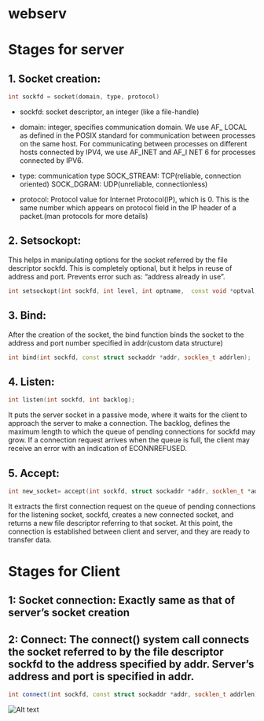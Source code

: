 # webserv

# Stages for server

## 1. Socket creation:

```c++
int sockfd = socket(domain, type, protocol)
```

* sockfd: socket descriptor, an integer (like a file-handle)

* domain: integer, specifies communication domain. We use AF_ LOCAL as defined in the POSIX standard for communication between processes on the same host. For communicating between processes on different hosts connected by IPV4, we use AF_INET and AF_I NET 6 for processes connected by IPV6.

* type: communication type SOCK_STREAM: TCP(reliable, connection oriented)
    SOCK_DGRAM: UDP(unreliable, connectionless)

* protocol: Protocol value for Internet Protocol(IP), which is 0. This is the same number which appears on protocol field in the IP header of a packet.(man protocols for more details)

## 2. Setsockopt:

This helps in manipulating options for the socket referred by the file descriptor sockfd. This is completely optional, but it helps in reuse of address and port. Prevents error such as: “address already in use”.

```c++
int setsockopt(int sockfd, int level, int optname,  const void *optval, socklen_t optlen);
```

## 3. Bind:

After the creation of the socket, the bind function binds the socket to the address and port number specified in addr(custom data structure)

```c++
int bind(int sockfd, const struct sockaddr *addr, socklen_t addrlen);
```

## 4. Listen:

```c++
int listen(int sockfd, int backlog);
```

It puts the server socket in a passive mode, where it waits for the client to approach the server to make a connection. The backlog, defines the maximum length to which the queue of pending connections for sockfd may grow. If a connection request arrives when the queue is full, the client may receive an error with an indication of ECONNREFUSED.

## 5. Accept:

```c++
int new_socket= accept(int sockfd, struct sockaddr *addr, socklen_t *addrlen);
```
It extracts the first connection request on the queue of pending connections for the listening socket, sockfd, creates a new connected socket, and returns a new file descriptor referring to that socket. At this point, the connection is established between client and server, and they are ready to transfer data.

# Stages for Client

## 1: Socket connection: Exactly same as that of server’s socket creation
## 2: Connect: The connect() system call connects the socket referred to by the file descriptor sockfd to the address specified by addr. Server’s address and port is specified in addr.

```c++
int connect(int sockfd, const struct sockaddr *addr, socklen_t addrlen);
```

![Alt text](https://media.geeksforgeeks.org/wp-content/uploads/20220330131350/StatediagramforserverandclientmodelofSocketdrawio2-448x660.png)